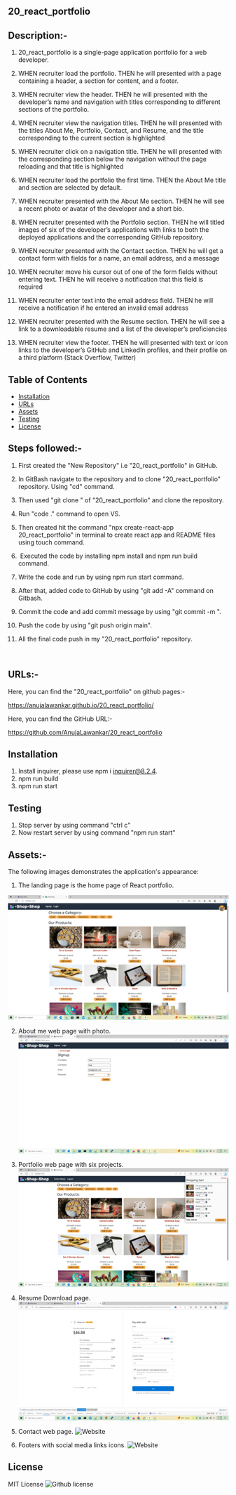 ## 20_react_portfolio


## Description:-

1. 20_react_portfolio is a single-page application portfolio for a web developer.

2. WHEN recruiter load the portfolio. THEN he will presented with a page containing a header, a section for content, and a footer.

3. WHEN recruiter view the header. THEN he will presented with the developer’s name and navigation with titles corresponding to different sections of the portfolio.

4. WHEN recruiter view the navigation titles. THEN he will presented with the titles About Me, Portfolio, Contact, and Resume, and the title corresponding to the current section is highlighted

5. WHEN recruiter click on a navigation title. THEN he will presented with the corresponding section below the navigation without the page reloading and that title is highlighted

6. WHEN recruiter load the portfolio the first time. THEN the About Me title and section are selected by default.

7. WHEN recruiter presented with the About Me section. THEN he will see a recent photo or avatar of the developer and a short bio.

8. WHEN recruiter presented with the Portfolio section. THEN he will titled images of six of the developer’s applications with links to both the deployed applications and the corresponding GitHub repository.

9. WHEN recruiter presented with the Contact section. THEN he will get a contact form with fields for a name, an email address, and a message

10. WHEN recruiter move his cursor out of one of the form fields without entering text. THEN he will receive a notification that this field is required

11. WHEN recruiter enter text into the email address field. THEN he will receive a notification if he entered an invalid email address

12. WHEN recruiter presented with the Resume section. THEN he will see a link to a downloadable resume and a list of the developer’s proficiencies

13. WHEN recruiter view the footer. THEN he will presented with text or icon links to the developer’s GitHub and LinkedIn profiles, and their profile on a third platform (Stack Overflow, Twitter) 


## Table of Contents

 *  [Installation](#installation)
 *  [URLs](#URLs)
 *  [Assets](#Assets)
 *  [Testing](#testing)
 *  [License](#license)



## Steps followed:-

1. First created the "New Repository" i.e "20_react_portfolio" in GitHub.

2. In GitBash  navigate to the repository and  to clone "20_react_portfolio" repository. Using "cd" command.

3. Then used "git clone <ssh key>" of "20_react_portfolio" and clone the repository.

4. Run "code ." command to open VS.

5. Then  created hit the command "npx create-react-app 20_react_portfolio" in terminal to create react app and README files using touch command.

6.  Executed the code by installing npm install and npm run build command.

7. Write the code and run by using npm run start command.

8. After that, added code to GitHub by using "git add -A" command on Gitbash. 

9. Commit the code and add commit message by using "git commit -m <message>".

10. Push the code by using "git push origin main".

11. All the final code push in my "20_react_portfolio" repository.


 

## URLs:-
Here, you can find the "20_react_portfolio" on github pages:- 

https://anujalawankar.github.io/20_react_portfolio/


Here, you can find the GitHub URL:-

https://github.com/AnujaLawankar/20_react_portfolio


## Installation

1. Install inquirer, please use npm i inquirer@8.2.4.
2. npm run build
3. npm run start




## Testing

1. Stop server by using command "ctrl c"
2. Now restart server by using command "npm run start"



## Assets:-

The following images demonstrates the application's appearance:

1. The landing page is the home page of React portfolio.

![Website](./assets/screenshot1.png)

2. About me web page with photo.
![Website](./assets/screenshot2.png)

3. Portfolio web page with six projects.
![Website](./assets/screenshot3.png)

4. Resume Download page.
![Website](./assets/screenshot4.png)

5. Contact web page.
![Website](./assets/screenshot5.png)

6. Footers with social media links icons.
![Website](./assets/screenshot6.png)


## License

 MIT  License  ![Github license](https://img.shields.io/badge/license-MIT-blue.svg)